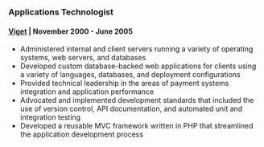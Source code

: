 ### Applications Technologist

#### [Viget] | November 2000 - June 2005

- Administered internal and client servers running a variety of operating systems, web servers, and databases
- Developed custom database-backed web applications for clients using a variety of languages, databases, and deployment configurations
- Provided technical leadership in the areas of payment systems integration and application performance
- Advocated and implemented development standards that included the use of version control, API documentation, and automated unit and integration testing
- Developed a reusable MVC framework written in PHP that streamlined the application development process

[Viget]: https://www.linkedin.com/company/viget-labs/
